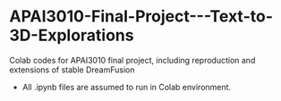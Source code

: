 # APAI3010-Final-Project---Text-to-3D-Explorations
Colab codes for APAI3010 final project, including reproduction and extensions of stable DreamFusion
- All .ipynb files are assumed to run in Colab environment.

